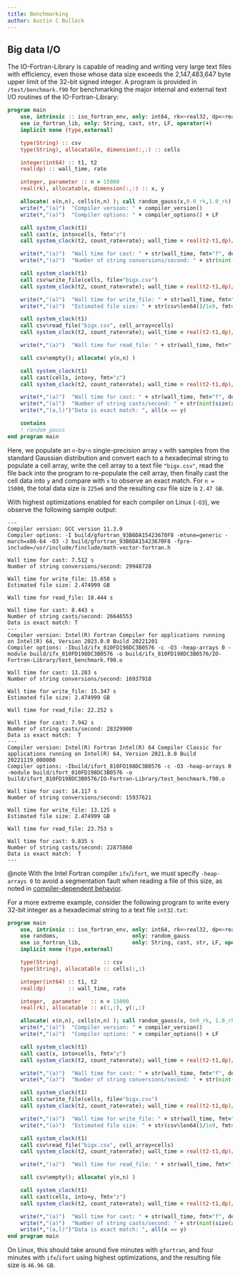 ```yaml
---
title: Benchmarking
author: Austin C Bullock
---
```


## Big data I/O

The IO-Fortran-Library is capable of reading and writing very large
text files with efficiency, even those whose data size exceeds the
2,147,483,647 byte upper limit of the 32-bit signed integer. A program
is provided in `/test/benchmark.f90` for benchmarking the major
internal and external text I/O routines of the IO-Fortran-Library:

```fortran
program main
    use, intrinsic :: iso_fortran_env, only: int64, rk=>real32, dp=>real64, compiler_version, compiler_options
    use io_fortran_lib, only: String, cast, str, LF, operator(+)
    implicit none (type,external)

    type(String) :: csv
    type(String), allocatable, dimension(:,:) :: cells

    integer(int64) :: t1, t2
    real(dp) :: wall_time, rate

    integer, parameter :: n = 15000
    real(rk), allocatable, dimension(:,:) :: x, y

    allocate( x(n,n), cells(n,n) ); call random_gauss(x,0.0_rk,1.0_rk)
    write(*,"(a)")  "Compiler version: " + compiler_version()
    write(*,"(a)")  "Compiler options: " + compiler_options() + LF

    call system_clock(t1)
    call cast(x, into=cells, fmt="z")
    call system_clock(t2, count_rate=rate); wall_time = real(t2-t1,dp)/rate

    write(*,"(a)")  "Wall time for cast: " + str(wall_time, fmt="f", decimals=3) + " s"
    write(*,"(a)")  "Number of string conversions/second: " + str(nint(size(x)/wall_time)) + LF

    call system_clock(t1)
    call csv%write_file(cells, file="bigx.csv")
    call system_clock(t2, count_rate=rate); wall_time = real(t2-t1,dp)/rate

    write(*,"(a)")  "Wall time for write_file: " + str(wall_time, fmt="f", decimals=3) + " s"
    write(*,"(a)")  "Estimated file size: " + str(csv%len64()/1e9, fmt="f", decimals=6) + " GB" + LF

    call system_clock(t1)
    call csv%read_file("bigx.csv", cell_array=cells)
    call system_clock(t2, count_rate=rate); wall_time = real(t2-t1,dp)/rate

    write(*,"(a)")  "Wall time for read_file: " + str(wall_time, fmt="f", decimals=3) + " s" + LF

    call csv%empty(); allocate( y(n,n) )

    call system_clock(t1)
    call cast(cells, into=y, fmt="z")
    call system_clock(t2, count_rate=rate); wall_time = real(t2-t1,dp)/rate

    write(*,"(a)")  "Wall time for cast: " + str(wall_time, fmt="f", decimals=3) + " s"
    write(*,"(a)")  "Number of string casts/second: " + str(nint(size(x)/wall_time))
    write(*,"(a,l)")"Data is exact match: ", all(x == y)

    contains
    ! random_gauss
end program main
```

Here, we populate an `n`-by-`n` single-precision array `x` with samples
from the standard Gaussian distribution and convert each to a
hexadecimal string to populate a cell array, write the cell array to a
text file `"bigx.csv"`, read the file back into the program to
re-populate the cell array, then finally cast the cell data into `y`
and compare with `x` to observe an exact match. For `n = 15000`, the
total data size is `225e6` and the resulting csv file size is
`2.47 GB`.

With highest optimizations enabled for each compiler on Linux (`-O3`),
we observe the following sample output:

```text
---
Compiler version: GCC version 11.3.0
Compiler options: -I build/gfortran_93B6DA15423670F8 -mtune=generic -march=x86-64 -O3 -J build/gfortran_93B6DA15423670F8 -fpre-include=/usr/include/finclude/math-vector-fortran.h

Wall time for cast: 7.512 s
Number of string conversions/second: 29948728

Wall time for write_file: 15.658 s
Estimated file size: 2.474999 GB

Wall time for read_file: 18.444 s

Wall time for cast: 8.443 s
Number of string casts/second: 26646553
Data is exact match: T
---
Compiler version: Intel(R) Fortran Compiler for applications running on Intel(R) 64, Version 2023.0.0 Build 20221201
Compiler options: -Ibuild/ifx_810FD198DC3B0576 -c -O3 -heap-arrays 0 -module build/ifx_810FD198DC3B0576 -o build/ifx_810FD198DC3B0576/IO-Fortran-Library/test_benchmark.f90.o

Wall time for cast: 13.283 s
Number of string conversions/second: 16937918

Wall time for write_file: 15.347 s
Estimated file size: 2.474999 GB

Wall time for read_file: 22.252 s

Wall time for cast: 7.942 s
Number of string casts/second: 28329900
Data is exact match:  T
---
Compiler version: Intel(R) Fortran Intel(R) 64 Compiler Classic for applications running on Intel(R) 64, Version 2021.8.0 Build 20221119_000000
Compiler options: -Ibuild/ifort_810FD198DC3B0576 -c -O3 -heap-arrays 0 -module build/ifort_810FD198DC3B0576 -o build/ifort_810FD198DC3B0576/IO-Fortran-Library/test_benchmark.f90.o

Wall time for cast: 14.117 s
Number of string conversions/second: 15937621

Wall time for write_file: 13.125 s
Estimated file size: 2.474999 GB

Wall time for read_file: 23.753 s

Wall time for cast: 9.835 s
Number of string casts/second: 22875860
Data is exact match:  T
---
```

@note With the Intel Fortran compiler `ifx`/`ifort`, we must specify
`-heap-arrays 0` to avoid a segmentation fault when reading a file of
this size, as noted in
[compiler-dependent behavior](../UserInfo/compilers.html).

For a more extreme example, consider the following program to write
every 32-bit integer as a hexadecimal string to a text file
`int32.txt`:

```fortran
program main
    use, intrinsic :: iso_fortran_env, only: int64, rk=>real32, dp=>real64, compiler_version, compiler_options
    use randoms,                       only: random_gauss
    use io_fortran_lib,                only: String, cast, str, LF, operator(+)
    implicit none (type,external)

    type(String)              :: csv
    type(String), allocatable :: cells(:,:)

    integer(int64) :: t1, t2
    real(dp)       :: wall_time, rate

    integer,  parameter   :: n = 15000
    real(rk), allocatable :: x(:,:), y(:,:)

    allocate( x(n,n), cells(n,n) ); call random_gauss(x, 0e0_rk, 1.0_rk)
    write(*,"(a)")  "Compiler version: " + compiler_version()
    write(*,"(a)")  "Compiler options: " + compiler_options() + LF

    call system_clock(t1)
    call cast(x, into=cells, fmt="z")
    call system_clock(t2, count_rate=rate); wall_time = real(t2-t1,dp)/rate

    write(*,"(a)")  "Wall time for cast: " + str(wall_time, fmt="f", decimals=3) + " s"
    write(*,"(a)")  "Number of string conversions/second: " + str(nint(size(x)/wall_time)) + LF

    call system_clock(t1)
    call csv%write_file(cells, file="bigx.csv")
    call system_clock(t2, count_rate=rate); wall_time = real(t2-t1,dp)/rate

    write(*,"(a)")  "Wall time for write_file: " + str(wall_time, fmt="f", decimals=3) + " s"
    write(*,"(a)")  "Estimated file size: " + str(csv%len64()/1e9, fmt="f", decimals=6) + " GB" + LF

    call system_clock(t1)
    call csv%read_file("bigx.csv", cell_array=cells)
    call system_clock(t2, count_rate=rate); wall_time = real(t2-t1,dp)/rate

    write(*,"(a)")  "Wall time for read_file: " + str(wall_time, fmt="f", decimals=3) + " s" + LF

    call csv%empty(); allocate( y(n,n) )

    call system_clock(t1)
    call cast(cells, into=y, fmt="z")
    call system_clock(t2, count_rate=rate); wall_time = real(t2-t1,dp)/rate

    write(*,"(a)")  "Wall time for cast: " + str(wall_time, fmt="f", decimals=3) + " s"
    write(*,"(a)")  "Number of string casts/second: " + str(nint(size(x)/wall_time))
    write(*,"(a,l)")"Data is exact match: ", all(x == y)
end program main
```

On Linux, this should take around five minutes with `gfortran`, and
four minutes with `ifx`/`ifort` using highest optimizations, and the
resulting file size is `46.96 GB`.
